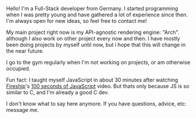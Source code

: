 Hello!
I'm a Full-Stack developer from Germany. I started programming when I was pretty young and have gathered a lot of experience since then. I'm always open for new ideas, so feel free to contact me!

My main project right now is my API-agnostic rendering engine: "Arch". although I also work on other project every now and then.
I have mostly been doing projects by myself until now, but i hope that this will change in the near future.

I go to the gym regularly when I'm not working on projects, or am otherwise occupied.

Fun fact: I taught myself JavaScript in about 30 minutes after watching [Fireship](youtube.com/@fireship)'s [100 seconds of JavaScript](https://www.youtube.com/watch?v=aXOChLn5ZdQ) video. But thats only because JS is so similar to C, and I'm already a good C dev.

I don't know what to say here anymore. If you have questions, advice, etc: message me.
